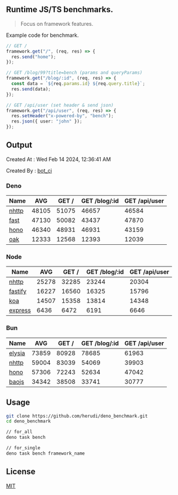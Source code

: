 ## Runtime JS/TS benchmarks.

> Focus on framework features.

Example code for benchmark.
```ts
// GET /
framework.get("/", (req, res) => {
  res.send("home");
});

// GET /blog/99?title=bench (params and queryParams)
framework.get("/blog/:id", (req, res) => {
  const data = `${req.params.id} ${req.query.title}`;
  res.send(data);
});

// GET /api/user (set header & send json)
framework.get("/api/user", (req, res) => {
  res.setHeader("x-powered-by", "bench");
  res.json({ user: "john" });
});
```

## Output
Created At : Wed Feb 14 2024, 12:36:41 AM

Created By : [bot_ci](https://github.com/herudi/deno_benchmarks/commits?author=github-actions%5Bbot%5D)


### Deno
|Name|AVG|GET /|GET /blog/:id|GET /api/user|
|----|----|----|----|----|
|[nhttp](https://github.com/nhttp/nhttp)|48105|51075|46657|46584|
|[fast](https://github.com/danteissaias/fast)|47130|50082|43437|47870|
|[hono](https://github.com/honojs/hono)|46340|48931|46931|43159|
|[oak](https://github.com/oakserver/oak)|12333|12568|12393|12039|
  


### Node
|Name|AVG|GET /|GET /blog/:id|GET /api/user|
|----|----|----|----|----|
|[nhttp](https://github.com/nhttp/nhttp)|25278|32285|23244|20304|
|[fastify](https://github.com/fastify/fastify)|16227|16560|16325|15796|
|[koa](https://github.com/koajs/koa)|14507|15358|13814|14348|
|[express](https://github.com/expressjs/express)|6436|6472|6191|6646|
  


### Bun
|Name|AVG|GET /|GET /blog/:id|GET /api/user|
|----|----|----|----|----|
|[elysia](https://github.com/elysiajs/elysia)|73859|80928|78685|61963|
|[nhttp](https://github.com/nhttp/nhttp)|59004|83039|54069|39903|
|[hono](https://github.com/honojs/hono)|57306|72243|52634|47042|
|[baojs](https://github.com/mattreid1/baojs)|34342|38508|33741|30777|
  



## Usage

```bash
git clone https://github.com/herudi/deno_benchmark.git
cd deno_benchmark

// for_all
deno task bench

// for_single
deno task bench framework_name
```

## License

[MIT](LICENSE)

